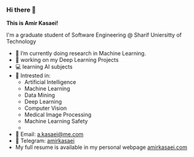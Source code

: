 ### Hi there 👋

**This is Amir Kasaei!**    
    
I'm a graduate student of Software Engineering @ Sharif Uniersitty of Technology   

- 🔎 I’m currently doing research in Machine Learning.
- 🔭 working on my Deep Learning Projects
- 💻 learning AI subjects
- 🌱 Intrested in:
  - Artificial Intelligence
  - Machine Learning
  - Data Mining
  - Deep Learning
  - Computer Vision
  - Medical Image Processing
  - Machine Learning Safety
  - 
- 📧 Email: a.kasaei@me.com
- 💬 Telegram: [amirkasaei](https://telegram.me/amirkasaei)
- My full resume is available in my personal webpage [amirkasaei.com](https://amirkasaei.com/)

<!--
Here are some ideas to get you started:

- 🔭 I’m currently working on ...
- 🌱 I’m currently learning ...
- 👯 I’m looking to collaborate on ...
- 🤔 I’m looking for help with ...
- 💬 Ask me about ...
- 📫 How to reach me: ...
- 😄 Pronouns: ...
- ⚡ Fun fact: ...
-->
